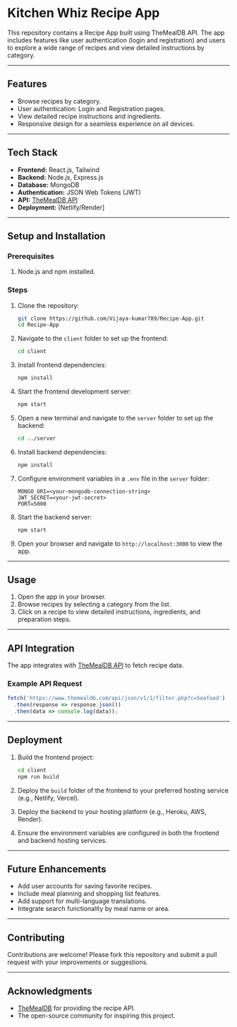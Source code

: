 # Kitchen Whiz Recipe App

This repository contains a Recipe App built using TheMealDB API. The app includes features like user authentication (login and registration) and users to explore a wide range of recipes and view detailed instructions by category.

---

## Features

- Browse recipes by category.
-  User authentication: Login and Registration pages.
- View detailed recipe instructions and ingredients.
- Responsive design for a seamless experience on all devices.

---

## Tech Stack

- **Frontend:** React.js, Tailwind
- **Backend:** Node.js, Express.js
- **Database:** MongoDB
- **Authentication:** JSON Web Tokens (JWT)
- **API:** [TheMealDB API](https://www.themealdb.com)
- **Deployment:** [Netlify/Render]

---

## Setup and Installation

### Prerequisites

1. Node.js and npm installed.

### Steps

1. Clone the repository:
   ```bash
   git clone https://github.com/Vijaya-kumar789/Recipe-App.git
   cd Recipe-App
   ```

2. Navigate to the `client` folder to set up the frontend:
   ```bash
   cd client
   ```

3. Install frontend dependencies:
   ```bash
   npm install
   ```

4. Start the frontend development server:
   ```bash
   npm start
   ```

5. Open a new terminal and navigate to the `server` folder to set up the backend:
   ```bash
   cd ../server
   ```

6. Install backend dependencies:
   ```bash
   npm install
   ```
   
7. Configure environment variables in a `.env` file in the `server` folder:
   ```env
   MONGO_URI=<your-mongodb-connection-string>
   JWT_SECRET=<your-jwt-secret>
   PORT=5000
   ```

8. Start the backend server:
   ```bash
   npm start
   ```

9. Open your browser and navigate to `http://localhost:3000` to view the app.

---

## Usage

1. Open the app in your browser.
2. Browse recipes by selecting a category from the list.
3. Click on a recipe to view detailed instructions, ingredients, and preparation steps.

---

## API Integration

The app integrates with [TheMealDB API](https://www.themealdb.com) to fetch recipe data.

### Example API Request

```javascript
fetch('https://www.themealdb.com/api/json/v1/1/filter.php?c=Seafood')
  .then(response => response.json())
  .then(data => console.log(data));
```

---

## Deployment

1. Build the frontend project:
   ```bash
   cd client
   npm run build
   ```

2. Deploy the `build` folder of the frontend to your preferred hosting service (e.g., Netlify, Vercel).

3. Deploy the backend to your hosting platform (e.g., Heroku, AWS, Render).

4. Ensure the environment variables are configured in both the frontend and backend hosting services.

---

## Future Enhancements

- Add user accounts for saving favorite recipes.
- Include meal planning and shopping list features.
- Add support for multi-language translations.
- Integrate search functionality by meal name or area.

---

## Contributing

Contributions are welcome! Please fork this repository and submit a pull request with your improvements or suggestions.

---

## Acknowledgments

- [TheMealDB](https://www.themealdb.com) for providing the recipe API.
- The open-source community for inspiring this project.

